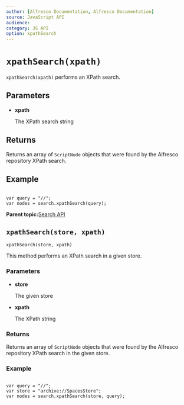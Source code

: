 ```yaml
---
author: [Alfresco Documentation, Alfresco Documentation]
source: JavaScript API
audience: 
category: JS API
option: xpathSearch
---
```


# ``xpathSearch(xpath)``

`xpathSearch(xpath)` performs an XPath search.

## Parameters

-   **xpath**

    The XPath search string


## Returns

Returns an array of `ScriptNode` objects that were found by the Alfresco repository XPath search.

## Example

```

var query = "//";
var nodes = search.xpathSearch(query);
```

**Parent topic:**[Search API](../references/API-JS-Search.md)

## `xpathSearch(store, xpath)`

`xpathSearch(store, xpath)`

This method performs an XPath search in a given store.

### Parameters

-   **store**

    The given store

-   **xpath**

    The XPath string


### Returns

Returns an array of `ScriptNode` objects that were found by the Alfresco repository XPath search in the given store.

### Example

```

var query = "//";
var store = "archive://SpacesStore"; 
var nodes = search.xpathSearch(store, query);

```

